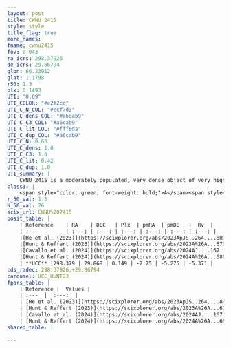 ```yaml
---
layout: post
title: CWNU 2415
style: style
title_flag: true
more_names: 
fname: cwnu2415
fov: 0.043
ra_icrs: 298.37926
de_icrs: 29.86794
glon: 66.23912
glat: 1.1798
r50: 1.3
plx: 0.1493
UTI: "0.69"
UTI_COLOR: "#e2f2cc"
UTI_C_N_COL: "#ecf7d3"
UTI_C_dens_COL: "#a6cab9"
UTI_C_C3_COL: "#a6cab9"
UTI_C_lit_COL: "#fff6da"
UTI_C_dup_COL: "#a6cab9"
UTI_C_N: 0.63
UTI_C_dens: 1.0
UTI_C_C3: 1.0
UTI_C_lit: 0.42
UTI_C_dup: 1.0
UTI_summary: |
    CWNU 2415 is a moderately populated, very dense object of very high C3 quality. It was recently reported in the literature.
class3: |
    <span style="color: green; font-weight: bold;">A</span><span style="color: green; font-weight: bold;">A</span>
r_50_val: 1.3
N_50_val: 76
scix_url: CWNU%202415
posit_table: |
    | Reference    | RA    | DEC   | Plx  | pmRA  | pmDE   |  Rv  |
    | :---         | :---: | :---: | :---: | :---: | :---: | :---: |
    |[He et al. (2023)](https://scixplorer.org/abs/2023ApJS..264....8H) | 298.38 | 29.874 | 0.173 | -2.76 | -5.29 | -5.37 |
    |[Hunt & Reffert (2023)](https://scixplorer.org/abs/2023A%26A...673A.114H) | 298.379 | 29.869 | 0.142 | -2.734 | -5.273 | -0.965 |
    |[Cavallo et al. (2024)](https://scixplorer.org/abs/2024AJ....167...12C) | 298.38 | 29.871 | 0.143 | -- | -- | -- |
    |[Hunt & Reffert (2024)](https://scixplorer.org/abs/2024A%26A...686A..42H) | 298.379 | 29.869 | 0.142 | -2.734 | -5.273 | -0.965 |
    | **UCC** |298.379 | 29.868 | 0.149 | -2.75 | -5.275 | -5.371 | 
cds_radec: 298.37926,+29.86794
carousel: UCC_HUNT23
fpars_table: |
    | Reference |  Values |
    | :---  |  :---:  |
    | [He et al. (2023)](https://scixplorer.org/abs/2023ApJS..264....8H) | `A0=3.85, m-M=13.15, logAge=8.75` |
    | [Hunt & Reffert (2023)](https://scixplorer.org/abs/2023A%26A...673A.114H) | `AV50=3.534, diffAV50=2.766, MOD50=13.764, logAge50=8.775` |
    | [Cavallo et al. (2024)](https://scixplorer.org/abs/2024AJ....167...12C) | `AV50=4.45, dMod50=13.43, logAge50=8.42, [Fe/H]50=-0.45` |
    | [Hunt & Reffert (2024)](https://scixplorer.org/abs/2024A%26A...686A..42H) | `MassJ=2982.27` |
shared_table: |
    
---
```

